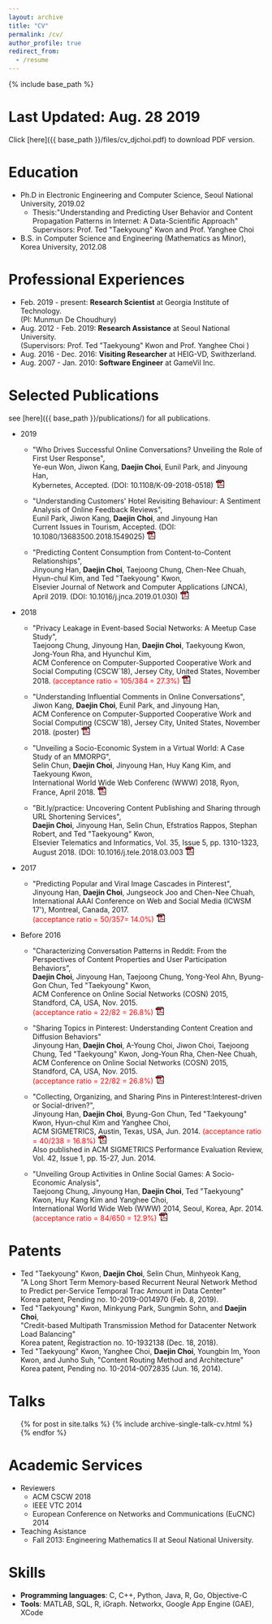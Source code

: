 ```yaml
---
layout: archive
title: "CV"
permalink: /cv/
author_profile: true
redirect_from:
  - /resume
---
```


{% include base_path %}

# Last Updated: Aug. 28 2019

Click [here]({{ base_path }}/files/cv_djchoi.pdf) to download PDF version.

Education
======
* Ph.D in Electronic Engineering and Computer Science, Seoul National University, 2019.02
  * Thesis:"Understanding and Predicting User Behavior and Content Propagation Patterns in Internet: A Data-Scientific Approach"  
  Supervisors: Prof. Ted "Taekyoung" Kwon and Prof. Yanghee Choi
* B.S. in Computer Science and Engineering (Mathematics as Minor), Korea University, 2012.08

Professional Experiences
======
* Feb. 2019 - present: **Research Scientist** at Georgia Institute of Technology.  
  (PI: Munmun De Choudhury)
* Aug. 2012 - Feb. 2019: **Research Assistance** at Seoul National University.  
  (Supervisors: Prof. Ted "Taekyoung" Kwon and Prof. Yanghee Choi )
* Aug. 2016 - Dec. 2016: **Visiting Researcher** at HEIG-VD, Swithzerland.
* Aug. 2007 - Jan. 2010: **Software Engineer** at GameVil Inc. 

 
Selected Publications
======
see [here]({{ base_path }}/publications/) for all publications.

  * 2019
      * "Who Drives Successful Online Conversations? Unveiling the Role of First User Response",  
      Ye-eun Won, Jiwon Kang, **Daejin Choi**, Eunil Park, and Jinyoung Han,  
      Kybernetes, Accepted. (DOI: 10.1108/K-09-2018-0518) [![LINK](/images/pdf.gif)](https://www.emerald.com/insight/content/doi/10.1108/K-09-2018-0518/full/pdf?title=who-drives-successful-online-conversations-unveiling-the-role-of-first-user-response)

      * "Understanding Customers' Hotel Revisiting Behaviour: A Sentiment Analysis of Online Feedback Reviews",  
      Eunil Park, Jiwon Kang, **Daejin Choi**, and Jinyoung Han  
      Current Issues in Tourism, Accepted. (DOI: 10.1080/13683500.2018.1549025) [![LINK](/images/pdf.gif)](https://www.tandfonline.com/doi/full/10.1080/13683500.2018.1549025)

      * "Predicting Content Consumption from Content-to-Content Relationships",   
      Jinyoung Han, **Daejin Choi**, Taejoong Chung, Chen-Nee Chuah, Hyun-chul Kim, and Ted "Taekyoung" Kwon,   
      Elsevier Journal of Network and Computer Applications (JNCA), April 2019. (DOI: 10.1016/j.jnca.2019.01.030) [![LINK](/images/pdf.gif)](https://www.sciencedirect.com/science/article/pii/S108480451930044X)

  * 2018
      * "Privacy Leakage in Event-based Social Networks: A Meetup Case Study",  
      Taejoong Chung, Jinyoung Han, **Daejin Choi**, Taekyoung Kwon, Jong-Youn Rha, and Hyunchul Kim,  
      ACM Conference on Computer-Supported Cooperative Work and Social Computing (CSCW`18), Jersey City, United States, November 2018. <span style="color:red">(acceptance ratio = 105/384 = 27.3%)</span> [![LINK](/images/pdf.gif)](https://dl.acm.org/citation.cfm?id=3134670)

      * "Understanding Influential Comments in Online Conversations",  
      Jiwon Kang, **Daejin Choi**, Eunil Park, and Jinyoung Han,  
      ACM Conference on Computer-Supported Cooperative Work and Social Computing (CSCW`18), Jersey City, United States, November 2018. (poster) [![LINK](/images/pdf.gif)](https://dl.acm.org/citation.cfm?id=3274054)

      * "Unveiling a Socio-Economic System in a Virtual World: A Case Study of an MMORPG",  
      Selin Chun, **Daejin Choi**, Jinyoung Han, Huy Kang Kim, and Taekyoung Kwon,  
      International World Wide Web Conferenc (WWW) 2018, Ryon, France, April 2018. [![LINK](/images/pdf.gif)](https://dl.acm.org/citation.cfm?id=3186173)

      * "Bit.ly/practice: Uncovering Content Publishing and Sharing through URL Shortening Services",  
      **Daejin Choi**, Jinyoung Han, Selin Chun, Efstratios Rappos, Stephan Robert, and Ted "Taekyoung" Kwon,  
      Elsevier Telematics and Informatics, Vol. 35, Issue 5, pp. 1310-1323, August 2018. (DOI: 10.1016/j.tele.2018.03.003  [![LINK](/images/pdf.gif)](https://doi.org/10.1016/j.tele.2018.03.003)

  * 2017
      * "Predicting Popular and Viral Image Cascades in Pinterest",  
      Jinyoung Han, **Daejin Choi**, Jungseock Joo and Chen-Nee Chuah,  
      International AAAI Conference on Web and Social Media (ICWSM 17'), Montreal, Canada, 2017.  
      <span style="color:red">(acceptance ratio = 50/357= 14.0%)</span> [![LINK](/images/pdf.gif)](https://aaai.org/ocs/index.php/ICWSM/ICWSM17/paper/view/15605)

  * Before 2016
      * "Characterizing Conversation Patterns in Reddit: From the Perspectives of Content Properties and User Participation Behaviors",  
      **Daejin Choi**, Jinyoung Han, Taejoong Chung, Yong-Yeol Ahn, Byung-Gon Chun, Ted "Taekyoung" Kwon,  
      ACM Conference on Online Social Networks (COSN) 2015, Standford, CA, USA, Nov. 2015.  
      <span style="color:red">(acceptance ratio = 22/82 = 26.8%)</span> [![LINK](/images/pdf.gif)](https://dl.acm.org/citation.cfm?id=2817959)

      * "Sharing Topics in Pinterest: Understanding Content Creation and Diffusion Behaviors"  
      Jinyoung Han, **Daejin Choi**, A-Young Choi, Jiwon Choi, Taejoong Chung, Ted "Taekyoung" Kwon, Jong-Youn Rha, Chen-Nee Chuah,  
      ACM Conference on Online Social Networks (COSN) 2015, Standford, CA, USA, Nov. 2015.  
      <span style="color:red">(acceptance ratio = 22/82 = 26.8%)</span> [![LINK](/images/pdf.gif)](https://dl.acm.org/citation.cfm?id=2817961)  

      * "Collecting, Organizing, and Sharing Pins in Pinterest:Interest-driven or Social-driven?",  
      Jinyoung Han, **Daejin Choi**, Byung-Gon Chun, Ted "Taekyoung" Kwon, Hyun-chul Kim and Yanghee Choi,  
      ACM SIGMETRICS, Austin, Texas, USA, Jun. 2014. <span style="color:red">(acceptance ratio = 40/238 = 16.8%)</span> [![LINK](/images/pdf.gif)](https://dl.acm.org/citation.cfm?id=2591996)  
      Also published in ACM SIGMETRICS Performance Evaluation Review, Vol. 42, Issue 1, pp. 15-27, Jun. 2014. 

      * "Unveiling Group Activities in Online Social Games: A Socio-Economic Analysis",  
      Taejoong Chung, Jinyoung Han, **Daejin Choi**, Ted "Taekyoung" Kwon, Huy Kang Kim and Yanghee Choi,  
      International World Wide Web (WWW) 2014, Seoul, Korea, Apr. 2014. <span style="color:red">(acceptance ratio = 84/650 = 12.9%)</span> [![LINK](/images/pdf.gif)](https://dl.acm.org/citation.cfm?id=2568011)

Patents
======
* Ted "Taekyoung" Kwon, **Daejin Choi**, Selin Chun, Minhyeok Kang,  
  "A Long Short Term Memory-based Recurrent Neural Network Method to Predict per-Service Temporal Trac Amount in Data Center"  
  Korea patent, Pending no. 10-2019-0014970 (Feb. 8, 2019).
* Ted "Taekyoung" Kwon, Minkyung Park, Sungmin Sohn, and **Daejin Choi**,  
  "Credit-based Multipath Transmission Method for Datacenter Network Load Balancing"  
  Korea patent, Registraction no. 10-1932138 (Dec. 18, 2018).
* Ted "Taekyoung" Kwon, Yanghee Choi, **Daejin Choi**, Youngbin Im, Yoon Kwon, and Junho Suh, 
  "Content Routing Method and Architecture"  
  Korea patent, Pending no. 10-2014-0072835 (Jun. 16, 2014).

Talks
======
  <ul>{% for post in site.talks %}
    {% include archive-single-talk-cv.html %}
  {% endfor %}</ul>
 
Academic Services
======
* Reviewers
  * ACM CSCW 2018
  * IEEE VTC 2014
  * European Conference on Networks and Communications (EuCNC) 2014
* Teaching Asistance
  * Fall 2013: Engineering Mathematics II at Seoul National University.

Skills
======
* **Programming languages**: C, C++, Python, Java, R, Go, Objective-C
* **Tools**: MATLAB, SQL, R, iGraph. Networkx, Google App Engine (GAE), XCode


<!--
Teaching
======
  <ul>{% for post in site.teaching %}
    {% include archive-single-cv.html %}
  {% endfor %}</ul>
-->
